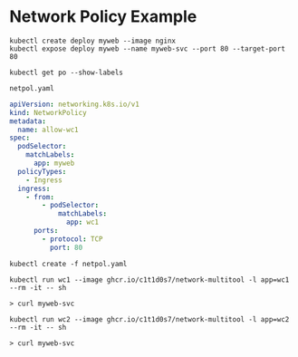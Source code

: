 # Network Policy Example

```shell
kubectl create deploy myweb --image nginx
kubectl expose deploy myweb --name myweb-svc --port 80 --target-port 80
```

```shell
kubectl get po --show-labels
```

`netpol.yaml`
```yaml
apiVersion: networking.k8s.io/v1
kind: NetworkPolicy
metadata:
  name: allow-wc1
spec:
  podSelector:
    matchLabels:
      app: myweb
  policyTypes:
    - Ingress
  ingress:
    - from:
        - podSelector:
            matchLabels:
              app: wc1
      ports:
        - protocol: TCP
          port: 80
```

```shell
kubectl create -f netpol.yaml
```

```shell
kubectl run wc1 --image ghcr.io/c1t1d0s7/network-multitool -l app=wc1 --rm -it -- sh

> curl myweb-svc
```

```shell
kubectl run wc2 --image ghcr.io/c1t1d0s7/network-multitool -l app=wc2 --rm -it -- sh

> curl myweb-svc
```


